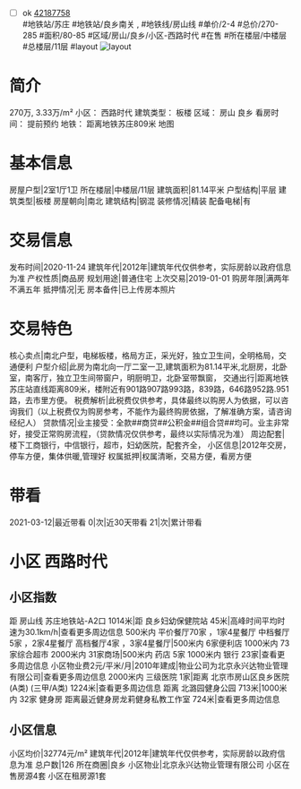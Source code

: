 - [ ] ok [42187758](https://bj.5i5j.com/ershoufang/42187758.html)  
 #地铁站/苏庄 #地铁站/良乡南关 ,  #地铁线/房山线
#单价/2-4 #总价/270-285 #面积/80-85   #区域/房山/良乡/小区-西路时代 #在售 #所在楼层/中楼层 #总楼层/11层 #layout 
![layout](http://image16.5i5j.com/erp/house/4218/42187758/huxing/ekdaleja1d0359ea.jpg_P5.jpg) 
# 简介 
 270万,  3.33万/m² 
小区： 西路时代
建筑类型： 板楼
区域： 房山 良乡
看房时间： 提前预约
地铁： 距离地铁苏庄809米 地图
# 基本信息 
 房屋户型|2室1厅1卫
所在楼层|中楼层/11层
建筑面积|81.14平米
户型结构|平层
建筑类型|板楼
房屋朝向|南北
建筑结构|钢混
装修情况|精装
配备电梯|有
# 交易信息 
 发布时间|2020-11-24
建筑年代|2012年|建筑年代仅供参考，实际房龄以政府信息为准
产权性质|商品房
规划用途|普通住宅
上次交易|2019-01-01
购房年限|满两年不满五年
抵押情况|无
房本备件|已上传房本照片
# 交易特色 
 核心卖点|南北户型，电梯板楼，格局方正，采光好，独立卫生间，全明格局，交通便利
户型介绍|此房为南北向一厅二室一卫,建筑面积为81.14平米,北厨房，北卧室，南客厅，独立卫生间带窗户，明厨明卫，北卧室带飘窗，
交通出行|距离地铁苏庄站直线距离809米，楼附近有901路907路993路，839路，646路952路.951路，去市里方便。
税费解析|此税费仅供参考，具体最终以购房人为依据，可以咨询我们（以上税费仅为购房参考，不能作为最终购房依据，了解准确方案，请咨询经纪人）
贷款情况|业主接受：全款##商贷##公积金##组合贷##均可。业主非常好，接受正常购房流程，（贷款情况仅供参考，最终以实际情况为准）
周边配套|楼下工商银行，中信银行，超市，妇幼医院，配套齐全，
小区信息|2012年交房，停车方便，集体供暖,管理好
权属抵押|权属清晰，交易方便，看房方便
# 带看 
 2021-03-12|最近带看	 0|次|近30天带看	 21|次|累计带看
# 小区 西路时代
## 小区指数 
 距 房山线 苏庄地铁站-A2口 1014米|距 良乡妇幼保健院站 45米|高峰时间平均时速为30.1km/h|查看更多周边信息
500米内 平价餐厅70家 ，1家4星餐厅
中档餐厅5家 ，2家4星餐厅
高档餐厅4家 ，3家4星餐厅|500米内 6家便利店
1000米内 73家综合超市
2000米内 31家商场|500米内 药店 5家
1000米内 银行 23家|查看更多周边信息
小区物业费2元/平米/月|2010年建成|物业公司为北京永兴达物业管理有限公司|查看更多周边信息
2000米内 三级医院 1家|距离 北京市房山区良乡医院(A类) (三甲/A类) 1224米|查看更多周边信息
距离 北潞园健身公园 713米|1000米内 32家 健身房
距离最近健身房龙莉健身私教工作室 724米|查看更多周边信息
## 小区信息 
 小区均价|32774元/m²
建筑年代|2012年|建筑年代仅供参考，实际房龄以政府信息为准
总户数|126
所在商圈|良乡
小区物业|北京永兴达物业管理有限公司
小区在售房源4套
小区在租房源1套

